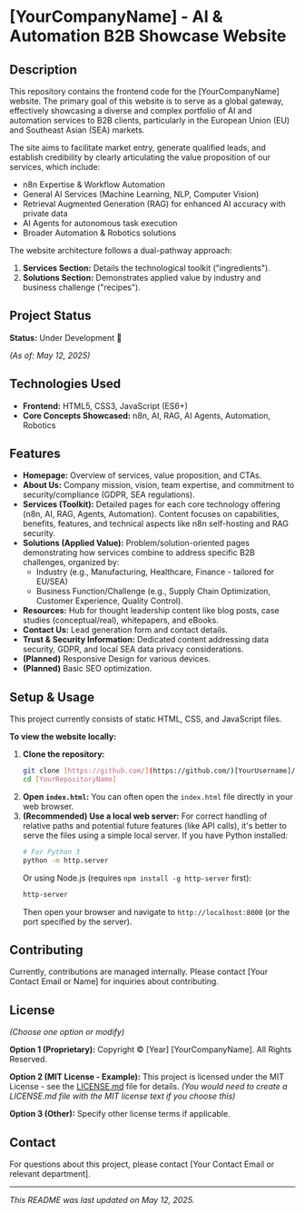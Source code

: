 # [YourCompanyName] - AI & Automation B2B Showcase Website

## Description

This repository contains the frontend code for the [YourCompanyName] website. The primary goal of this website is to serve as a global gateway, effectively showcasing a diverse and complex portfolio of AI and automation services to B2B clients, particularly in the European Union (EU) and Southeast Asian (SEA) markets.

The site aims to facilitate market entry, generate qualified leads, and establish credibility by clearly articulating the value proposition of our services, which include:

* n8n Expertise & Workflow Automation
* General AI Services (Machine Learning, NLP, Computer Vision)
* Retrieval Augmented Generation (RAG) for enhanced AI accuracy with private data
* AI Agents for autonomous task execution
* Broader Automation & Robotics solutions

The website architecture follows a dual-pathway approach:
1.  **Services Section:** Details the technological toolkit ("ingredients").
2.  **Solutions Section:** Demonstrates applied value by industry and business challenge ("recipes").

## Project Status

**Status:** Under Development 🚧

*(As of: May 12, 2025)*

## Technologies Used

* **Frontend:** HTML5, CSS3, JavaScript (ES6+)
* **Core Concepts Showcased:** n8n, AI, RAG, AI Agents, Automation, Robotics

## Features

* **Homepage:** Overview of services, value proposition, and CTAs.
* **About Us:** Company mission, vision, team expertise, and commitment to security/compliance (GDPR, SEA regulations).
* **Services (Toolkit):** Detailed pages for each core technology offering (n8n, AI, RAG, Agents, Automation). Content focuses on capabilities, benefits, features, and technical aspects like n8n self-hosting and RAG security.
* **Solutions (Applied Value):** Problem/solution-oriented pages demonstrating how services combine to address specific B2B challenges, organized by:
    * Industry (e.g., Manufacturing, Healthcare, Finance - tailored for EU/SEA)
    * Business Function/Challenge (e.g., Supply Chain Optimization, Customer Experience, Quality Control).
* **Resources:** Hub for thought leadership content like blog posts, case studies (conceptual/real), whitepapers, and eBooks.
* **Contact Us:** Lead generation form and contact details.
* **Trust & Security Information:** Dedicated content addressing data security, GDPR, and local SEA data privacy considerations.
* **(Planned)** Responsive Design for various devices.
* **(Planned)** Basic SEO optimization.

## Setup & Usage

This project currently consists of static HTML, CSS, and JavaScript files.

**To view the website locally:**

1.  **Clone the repository:**
    ```bash
    git clone [https://github.com/](https://github.com/)[YourUsername]/[YourRepositoryName].git
    cd [YourRepositoryName]
    ```
2.  **Open `index.html`:**
    You can often open the `index.html` file directly in your web browser.
3.  **(Recommended) Use a local web server:**
    For correct handling of relative paths and potential future features (like API calls), it's better to serve the files using a simple local server. If you have Python installed:
    ```bash
    # For Python 3
    python -m http.server
    ```
    Or using Node.js (requires `npm install -g http-server` first):
    ```bash
    http-server
    ```
    Then open your browser and navigate to `http://localhost:8000` (or the port specified by the server).

## Contributing

Currently, contributions are managed internally. Please contact [Your Contact Email or Name] for inquiries about contributing.

## License

*(Choose one option or modify)*

**Option 1 (Proprietary):**
Copyright © [Year] [YourCompanyName]. All Rights Reserved.

**Option 2 (MIT License - Example):**
This project is licensed under the MIT License - see the [LICENSE.md](LICENSE.md) file for details. *(You would need to create a LICENSE.md file with the MIT license text if you choose this)*

**Option 3 (Other):**
Specify other license terms if applicable.

## Contact

For questions about this project, please contact [Your Contact Email or relevant department].

---

*This README was last updated on May 12, 2025.*
